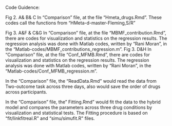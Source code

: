 Code Guidence:

Fig 2.  A& B& C
In “Comparison” file,  at the file “Hmeta_drugs.Rmd”. These codes call the functions from “HMeta-d-master-Fleming,S/R”

Fig 3. A&F & C&G
In “Comparison” file,  at the file “MBMF_contribution.Rmd”, there are codes for visualization and statistics on the regression results. The regression analysis was done with Matlab codes, written by “Rani Moran”, in the “Matlab-codes/MBMF_contributions_regression.m”.
Fig 3. D&H
In “Comparison” file,  at the file “Conf_MFMB.Rmd”, there are codes for visualization and statistics on the regression results. The regression analysis was done with Matlab codes, written by “Rani Moran”, in the “Matlab-codes/Conf_MFMB_regression.m”.


In the “Comparison” file, the “ReadData.Rmd” would read the data from Two-outcome task across three days, also would save the order of drugs across participants.


In the “Comparison” file, the” Fitting.Rmd” would fit the data to the hybrid model and compares the parameters across three drug conditions by visualization and statistical tests. The Fitting procedure is based on “fit/linkfitreal.R" and “simu/simufit.R" files.










